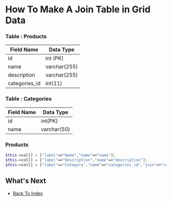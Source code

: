 # How To Make A Join Table in Grid Data

### Table : Products
| Field Name | Data Type |
| ---------- | ----------- |
| id | int (PK) |
| name | varchar(255) |
| description | varchar(255) |
| categories_id | int(11) |

### Table : Categories
| Field Name | Data Type | 
| ---- | ---- |
| id | int(PK) |
| name | varchar(50) |

### Products
```php
$this->col[] = ["label"=>"Name","name"=>"name"];
$this->col[] = ["label"=>"Description","name"=>"description"];
$this->col[] = ["label"=>"Category","name"=>"categories_id","join"=>"categories,name"];
```

## What's Next
- [Back To Index](./index.md)
